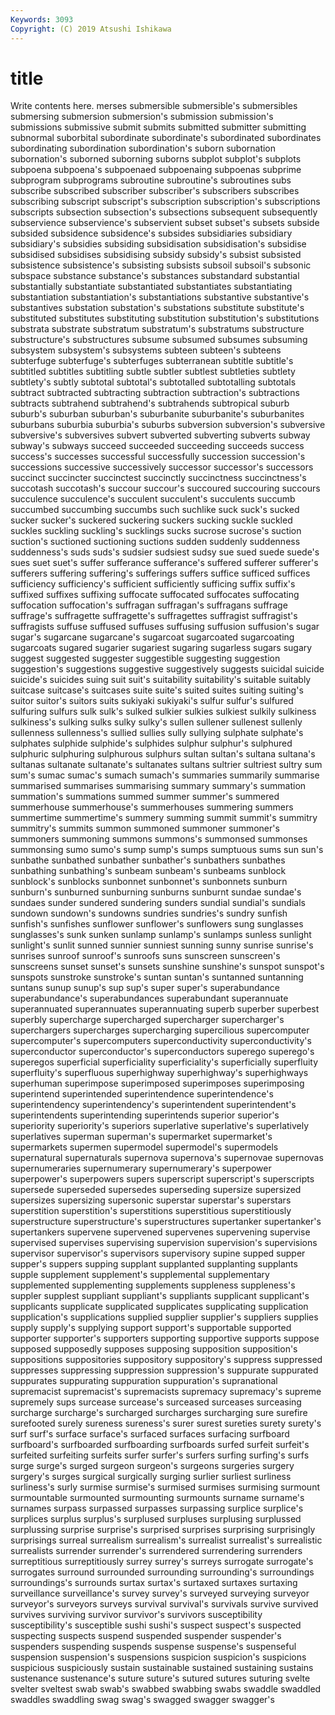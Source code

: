 ```yaml
---
Keywords: 3093
Copyright: (C) 2019 Atsushi Ishikawa
---
```


# title

Write contents here.
merses submersible submersible's submersibles submersing submersion submersion's submission
submission's submissions submissive submit submits submitted submitter submitting subnormal suborbital
subordinate subordinate's subordinated subordinates subordinating subordination subordination's suborn subornation subornation's
suborned suborning suborns subplot subplot's subplots subpoena subpoena's subpoenaed subpoenaing
subpoenas subprime subprogram subprograms subroutine subroutine's subroutines subs subscribe subscribed
subscriber subscriber's subscribers subscribes subscribing subscript subscript's subscription subscription's subscriptions
subscripts subsection subsection's subsections subsequent subsequently subservience subservience's subservient subset
subset's subsets subside subsided subsidence subsidence's subsides subsidiaries subsidiary subsidiary's
subsidies subsiding subsidisation subsidisation's subsidise subsidised subsidises subsidising subsidy subsidy's
subsist subsisted subsistence subsistence's subsisting subsists subsoil subsoil's subsonic subspace
substance substance's substances substandard substantial substantially substantiate substantiated substantiates substantiating
substantiation substantiation's substantiations substantive substantive's substantives substation substation's substations substitute
substitute's substituted substitutes substituting substitution substitution's substitutions substrata substrate substratum
substratum's substratums substructure substructure's substructures subsume subsumed subsumes subsuming subsystem
subsystem's subsystems subteen subteen's subteens subterfuge subterfuge's subterfuges subterranean subtitle
subtitle's subtitled subtitles subtitling subtle subtler subtlest subtleties subtlety subtlety's
subtly subtotal subtotal's subtotalled subtotalling subtotals subtract subtracted subtracting subtraction
subtraction's subtractions subtracts subtrahend subtrahend's subtrahends subtropical suburb suburb's suburban
suburban's suburbanite suburbanite's suburbanites suburbans suburbia suburbia's suburbs subversion subversion's
subversive subversive's subversives subvert subverted subverting subverts subway subway's subways
succeed succeeded succeeding succeeds success success's successes successful successfully succession
succession's successions successive successively successor successor's successors succinct succincter succinctest
succinctly succinctness succinctness's succotash succotash's succour succour's succoured succouring succours
succulence succulence's succulent succulent's succulents succumb succumbed succumbing succumbs such
suchlike suck suck's sucked sucker sucker's suckered suckering suckers sucking
suckle suckled suckles suckling suckling's sucklings sucks sucrose sucrose's suction
suction's suctioned suctioning suctions sudden suddenly suddenness suddenness's suds suds's
sudsier sudsiest sudsy sue sued suede suede's sues suet suet's
suffer sufferance sufferance's suffered sufferer sufferer's sufferers suffering suffering's sufferings
suffers suffice sufficed suffices sufficiency sufficiency's sufficient sufficiently sufficing suffix
suffix's suffixed suffixes suffixing suffocate suffocated suffocates suffocating suffocation suffocation's
suffragan suffragan's suffragans suffrage suffrage's suffragette suffragette's suffragettes suffragist suffragist's
suffragists suffuse suffused suffuses suffusing suffusion suffusion's sugar sugar's sugarcane
sugarcane's sugarcoat sugarcoated sugarcoating sugarcoats sugared sugarier sugariest sugaring sugarless
sugars sugary suggest suggested suggester suggestible suggesting suggestion suggestion's suggestions
suggestive suggestively suggests suicidal suicide suicide's suicides suing suit suit's
suitability suitability's suitable suitably suitcase suitcase's suitcases suite suite's suited
suites suiting suiting's suitor suitor's suitors suits sukiyaki sukiyaki's sulfur
sulfur's sulfured sulfuring sulfurs sulk sulk's sulked sulkier sulkies sulkiest
sulkily sulkiness sulkiness's sulking sulks sulky sulky's sullen sullener sullenest
sullenly sullenness sullenness's sullied sullies sully sullying sulphate sulphate's sulphates
sulphide sulphide's sulphides sulphur sulphur's sulphured sulphuric sulphuring sulphurous sulphurs
sultan sultan's sultana sultana's sultanas sultanate sultanate's sultanates sultans sultrier
sultriest sultry sum sum's sumac sumac's sumach sumach's summaries summarily
summarise summarised summarises summarising summary summary's summation summation's summations summed
summer summer's summered summerhouse summerhouse's summerhouses summering summers summertime summertime's
summery summing summit summit's summitry summitry's summits summon summoned summoner
summoner's summoners summoning summons summons's summonsed summonses summonsing sumo sumo's
sump sump's sumps sumptuous sums sun sun's sunbathe sunbathed sunbather
sunbather's sunbathers sunbathes sunbathing sunbathing's sunbeam sunbeam's sunbeams sunblock sunblock's
sunblocks sunbonnet sunbonnet's sunbonnets sunburn sunburn's sunburned sunburning sunburns sunburnt
sundae sundae's sundaes sunder sundered sundering sunders sundial sundial's sundials
sundown sundown's sundowns sundries sundries's sundry sunfish sunfish's sunfishes sunflower
sunflower's sunflowers sung sunglasses sunglasses's sunk sunken sunlamp sunlamp's sunlamps
sunless sunlight sunlight's sunlit sunned sunnier sunniest sunning sunny sunrise
sunrise's sunrises sunroof sunroof's sunroofs suns sunscreen sunscreen's sunscreens sunset
sunset's sunsets sunshine sunshine's sunspot sunspot's sunspots sunstroke sunstroke's suntan
suntan's suntanned suntanning suntans sunup sunup's sup sup's super super's
superabundance superabundance's superabundances superabundant superannuate superannuated superannuates superannuating superb superber
superbest superbly supercharge supercharged supercharger supercharger's superchargers supercharges supercharging supercilious
supercomputer supercomputer's supercomputers superconductivity superconductivity's superconductor superconductor's superconductors superego superego's
superegos superficial superficiality superficiality's superficially superfluity superfluity's superfluous superhighway superhighway's
superhighways superhuman superimpose superimposed superimposes superimposing superintend superintended superintendence superintendence's
superintendency superintendency's superintendent superintendent's superintendents superintending superintends superior superior's superiority
superiority's superiors superlative superlative's superlatively superlatives superman superman's supermarket supermarket's
supermarkets supermen supermodel supermodel's supermodels supernatural supernaturals supernova supernova's supernovae
supernovas supernumeraries supernumerary supernumerary's superpower superpower's superpowers supers superscript superscript's
superscripts supersede superseded supersedes superseding supersize supersized supersizes supersizing supersonic
superstar superstar's superstars superstition superstition's superstitions superstitious superstitiously superstructure superstructure's
superstructures supertanker supertanker's supertankers supervene supervened supervenes supervening supervise supervised
supervises supervising supervision supervision's supervisions supervisor supervisor's supervisors supervisory supine
supped supper supper's suppers supping supplant supplanted supplanting supplants supple
supplement supplement's supplemental supplementary supplemented supplementing supplements suppleness suppleness's suppler
supplest suppliant suppliant's suppliants supplicant supplicant's supplicants supplicate supplicated supplicates
supplicating supplication supplication's supplications supplied supplier supplier's suppliers supplies supply
supply's supplying support support's supportable supported supporter supporter's supporters supporting
supportive supports suppose supposed supposedly supposes supposing supposition supposition's suppositions
suppositories suppository suppository's suppress suppressed suppresses suppressing suppression suppression's suppurate
suppurated suppurates suppurating suppuration suppuration's supranational supremacist supremacist's supremacists supremacy
supremacy's supreme supremely sups surcease surcease's surceased surceases surceasing surcharge
surcharge's surcharged surcharges surcharging sure surefire surefooted surely sureness sureness's
surer surest sureties surety surety's surf surf's surface surface's surfaced
surfaces surfacing surfboard surfboard's surfboarded surfboarding surfboards surfed surfeit surfeit's
surfeited surfeiting surfeits surfer surfer's surfers surfing surfing's surfs surge
surge's surged surgeon surgeon's surgeons surgeries surgery surgery's surges surgical
surgically surging surlier surliest surliness surliness's surly surmise surmise's surmised
surmises surmising surmount surmountable surmounted surmounting surmounts surname surname's surnames
surpass surpassed surpasses surpassing surplice surplice's surplices surplus surplus's surplused
surpluses surplusing surplussed surplussing surprise surprise's surprised surprises surprising surprisingly
surprisings surreal surrealism surrealism's surrealist surrealist's surrealistic surrealists surrender surrender's
surrendered surrendering surrenders surreptitious surreptitiously surrey surrey's surreys surrogate surrogate's
surrogates surround surrounded surrounding surrounding's surroundings surroundings's surrounds surtax surtax's
surtaxed surtaxes surtaxing surveillance surveillance's survey survey's surveyed surveying surveyor
surveyor's surveyors surveys survival survival's survivals survive survived survives surviving
survivor survivor's survivors susceptibility susceptibility's susceptible sushi sushi's suspect suspect's
suspected suspecting suspects suspend suspended suspender suspender's suspenders suspending suspends
suspense suspense's suspenseful suspension suspension's suspensions suspicion suspicion's suspicions suspicious
suspiciously sustain sustainable sustained sustaining sustains sustenance sustenance's suture suture's
sutured sutures suturing svelte svelter sveltest swab swab's swabbed swabbing
swabs swaddle swaddled swaddles swaddling swag swag's swagged swagger swagger's

